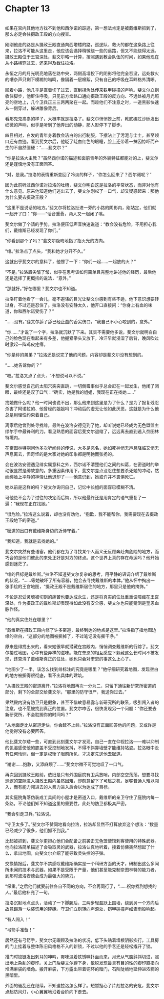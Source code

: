 # Chapter 13

<br>
如果在宫内其他地方找不到他和西尔诺的踪迹，第一想法肯定是被戴维斯抓到了，那么必定会往摄政王殿的方向搜查。

刚刚他走的路是从摄政王殿直通向西塔楼的路，巡逻队、救火的都在这条路上往来，拉洛不可能从这里走，他应该会选择稍微绕一些的远路，但又不能绕得太远。摄政王殿位于王宫深处，斐文尔略一计算，按照遇到教会队伍的时间，如果他现在从小路横穿过去，还来得及截住拉洛。

永恒之月的月光明亮地落在路中央，两侧高墙投下的阴影将他完全吞没，远处救火的嘈杂声只剩下模糊的嗡鸣，像隔着一层棉絮，只有自己的呼吸在耳畔格外清晰。

顺着小路，他几乎是直着切了过去，直到拐角处传来铁甲碰撞的声响。斐文尔立刻收住脚步，他屏住呼吸，只见前方岔路口通向摄政王殿的反方向、不远处被月光照亮的空地上，几个卫兵正三三两两聚在一起。而趁他们不注意之时，一道黑影快速从一侧穿过，躲进雕像背后。

看那鬼鬼祟祟的样子，大概率就是拉洛了。斐文尔悄悄摸上前，靴底碾过沙砾发出细微的声响，似乎是听到了他弄出的动静，那人影停下了脚步。

四目相对，白发的青年身着教会洁白的出行制服，下摆沾上了污泥与尘土，甚至领口还有血迹。看到斐文尔后，他眨了眨血红色的眼瞳，脸上还带着一抹因惊吓而产生的不自然僵硬：“……斐文尔？”

“你是拉洛大主教？”虽然西尔诺的描述和面前青年的外貌特征都能对的上，斐文尔还是谨慎地没有正面回答。

“对，是我。”拉洛的表情重新变回了冷淡的样子，“你怎么回来了？西尔诺呢？”

因为此前听过西尔诺对拉洛的吐槽，斐文尔明白这是拉洛的平常状态，而非对他有什么意见。原来他知道他们逃出去了，斐文尔刚松了一口气，却又疑惑起来：那他为什么要去摄政王殿？

“这里不是说话的地方。”斐文尔将拉洛扯进一旁的小路的阴影内，刚站定，他们就一起开了口：“你——”话音重叠，两人又一起闭了嘴。

斐文尔做了个请的手势，拉洛便压低声音快速说道：“教会没有危险，不用担心我们，戴维斯已经发现了你们。”

“你看到那个了吗？”斐文尔隐晦地指了指火光的方向。

“绯。”拉洛点了点头，“我和她才分开不久。”

这就出乎斐文尔的意料了，他愣了一下：“你们一起……一起放的火？”

“不是。”拉洛眉尖皱了皱，似乎在思考该如何简单且完整地讲述他的经历，最后他还是选择了更概括的说法，“意外。”

“那就好。”好在哪里？斐文尔也不知道。

拉洛盯着他看了一会儿，毫不避讳的目光让斐文尔感到有些不适，他下意识想要转过身，不过还是忍住了。拉洛没有安静太久，他开口直接问：“你身上有血的味道，你和西尔诺受伤了？”

“……没有。”斐文尔舔了舔已经止血的舌尖伤口，“我自己不小心咬到的，意外。”

“你……”才说了一个字，拉洛就沉默了下来。其实不需要他多说，斐文尔就明白自己的脸色现在看起来有多差，他握紧拳头又放下，冷汗早就浸湿了后背，晚风吹过时激起一阵鸡皮疙瘩。

“你是绯的弟弟？”拉洛还是说完了他的问题，内容却是斐文尔没有想到的。

“……她告诉你的？”

“嗯。”拉洛又点了点头，“不想说可以不说。”

斐文尔感觉自己的太阳穴突突直跳，一切倒霉事似乎总会赶在一起发生，他闭了闭眼，最终还是叹了口气：“确实，她是我的姐姐，我现在正在找她……”

找她做什么呢？他一时间也说不出，那么他来到这里是为了什么？是为了报复残忍杀害了阿诺拉的、他曾经的姐姐吗？冲动后的虚无让他如此厌恶，这就是为什么他总是用理性约束着自己。

离家后他曾到处寻找绯，最终在波洛安德见到了她，却听说她已经成为无色盟盟主缪尔手中最锋利的刀。看见熟悉的面容后斐文尔退缩了，远远离去直到逃入奈图林特境内。

在奈图林特期间他多次听闻绯的传说，大多是恶名，她如死神悄无声息降临又悄无声息离去，但奇怪的是大家对她的印象都是明艳而张扬的。

会在波洛安德遇见绯实属意料之外，西尔诺不清楚他们之间的纠葛，在密道时的举动很显然是绯故意的。多重因素作用下，斐文尔差点没忍住想要杀死她的冲动，然而绯脸上平静的神情让他退却了——他意识到，她或许并不畏惧死亡。

她以前是这样的吗？斐文尔询问自己，记忆中长姐的面容已模糊不清。

可他绝不会为了过往的决定而后悔，所以他最终还是用肯定的语气重复了一遍：“我现在正在找她。”

“很危险。”拉洛这么说着，却也没有劝他，“抱歉，我不能帮你，我需要现在去摄政王殿地下的密道。”

“密道的出口有戴维斯身边的近侍守着。”

“我知道，我就是去找她的。”

斐文尔突然有些语塞，他们都在为了寻找某个人而义无反顾奔赴向危险的地方，而巧合的是他们彼此的来处正好是对方的终点。这个世界上真的存在命运吗？他开始感到迷茫了。

“绯的目标是戴维斯。”拉洛不知道斐文尔复杂的思考，用平静的语调介绍了戴维斯的状况，“……等她破坏了所有容器，她会去寻找戴维斯的本体。”他从怀中掏出一张手绘的王宫地图，“摄政王殿不是戴维斯居住的地方，那里只是他的掩饰。”

不论是忍受灵魂被切割的痛苦也要达成永生，还是将真实的住处重重设障藏在王宫深处，作为摄政王的戴维斯却表现得如此没有安全感，斐文尔也只能猜测是奎恩血脉作怪。

“他的真实住处在哪里？”

“戴维斯在摄政王殿内修了许多密道，最终到达的地点是这里。”拉洛指了指地图边缘的空白，“这部分的地图被撕掉了，不过笔记没有撕干净。”

原来是绯找出来的，看来她很早就潜藏在宫殿内，悄悄调查戴维斯的行踪了。斐文尔接过地图，心中有些异样的滋味。能在奎恩的相互感应下躲藏这么长时间不被发现，还查清了戴维斯真正的住处，她也只会对奎恩的事这么上心了。

“地图少了一半，该怎么找到绯标注的究竟是哪里？”他仔细研究着地图，发现空白的地方被撕得很彻底，看不出具体的建筑。

“从摄政王殿的密道离开。”拉洛将地图再次一分为二，只留下通往新研究所密道的部分，剩下的全部交给斐文尔，“那里的防守很严，我送你过去。”

果然殿内没有防卫只是假象，甚至不惜故意暴露与新研究所的联系，吸引闯入者的注意，也不愿被找到真正的位置。斐文尔咋舌，很快发现另一个问题：“你还要去新研究所，不会耽搁你的时间吗？”

“从地面走比从密道走快，你会赶不上绯。”拉洛没有正面回答他的问题，又或许是他觉得没有必要回答。

他比斐文尔矮一些，可直到此刻斐文尔才发现，自己一直在仰视拉洛——难以抑制的饥渴感使他的膝盖不受控制地发抖，不得不斜靠墙壁才能维持站姿。拉洛眼中没有任何怜悯，但一定是权衡了眼前所见，才决定先送他去密道。

“谢谢……抱歉，又添麻烦了……”斐文尔微不可觉地叹了一口气。

再次回到摄政王殿前，依旧是只有外围庭院有卫兵放哨，内部空空荡荡。想要寻找巡逻的空隙进入摄政王殿内虽然困难，却刻意留下了可趁之机，足够普通人难以闯入，而有能力闯进去的人费力进入后会以为达成了目标。

其实庭院角落伪装成工具间的小屋才是密道入口，戴维斯的亲卫守住了庭院内每一条路，不论他们知不知道这里的重要性，此处的防卫都极其严密。

“我会引走卫兵。”拉洛说。

“守卫太多了。”斐文尔不赞同地看向拉洛，拉洛却显然不打算放弃这个想法：“数量已经减少了很多，他们抓不到我。”

比起被抓到，斐文尔更担心他们会配备之前袭击无色盟使馆刺客使用的特殊武器。他向拉洛简单描述了会吸取灵的武器，拉洛认真地听着，接着仿佛突然想起了什么，拿出地图，向斐文尔介绍了能导致灵失控的子弹。

交换情报后，斐文尔不禁感叹戴维斯确实是一个科研方面的天才，研制出这么多闻所未闻的技术与武器。如果不是受限于产量，他们甚至能克制奈图林特的能力者，到那时波洛安德会成为最强大的势力。

“保重。”之后他们就要前往各自不同的方向，不会再同行了，“……祝你找到想找的人。”最后他补充了一句。

拉洛沉默地点点头，活动了一下脚腕后，三两步轻盈跃上围墙，绕到另一个方向后故意踢落一块装饰用的碎砖。守卫们立刻转向声源处，铠甲碰撞声如骤雨般响起。

“有人闯入！”

“弓箭手准备！”

居然还有弓箭手，斐文尔无暇顾及拉洛的状况，低下头贴着墙根阴影疾行。工具房的门上挂着与整体陈旧风格格不入的新锁，不过以他的手艺还是轻松撬开了锁。

推门时铰链发出刺耳的呻吟，霉味混着铁锈味扑面而来，月光从气窗斜斜切进，照出地上杂乱的脚印。关上门后斐文尔蹲下身，敏锐发现最具有目的性的脚印直指向堆满麻袋的墙角。搬开麻袋，下方露出带着铜环的暗门，石阶陡峭地延伸进浓稠的黑暗里。

外面的骚乱还在继续，不知道拉洛怎么样了。短暂担心了片刻拉洛的安危，斐文尔点起防风灯，小心翼翼地沿着台阶向下走去。

